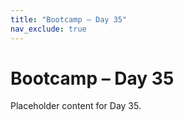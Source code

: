 ```yaml
---
title: "Bootcamp – Day 35"
nav_exclude: true
---
```


# Bootcamp – Day 35

Placeholder content for Day 35.
